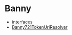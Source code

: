 # Banny
- [interfaces](/docs/dev/v5/api/banny/interfaces/README.md)
- [Banny721TokenUriResolver](Banny721TokenUriResolver.md)
